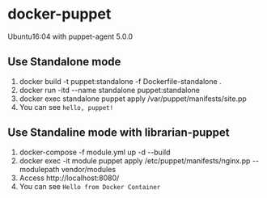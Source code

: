 # docker-puppet

Ubuntu16:04 with puppet-agent 5.0.0

## Use Standalone mode

1. docker build -t puppet:standalone -f Dockerfile-standalone .
2. docker run -itd --name standalone puppet:standalone
3. docker exec standalone puppet apply /var/puppet/manifests/site.pp
4. You can see `hello, puppet!`

## Use Standaline mode with librarian-puppet

1. docker-compose -f module.yml up -d --build
2. docker exec -it module puppet apply /etc/puppet/manifests/nginx.pp --modulepath vendor/modules
3. Access http://localhost:8080/
4. You can see `Hello from Docker Container`
